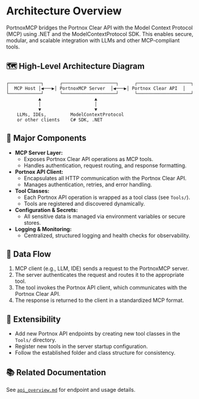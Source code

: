 # Architecture Overview

PortnoxMCP bridges the Portnox Clear API with the Model Context Protocol (MCP) using .NET and the ModelContextProtocol SDK. This enables secure, modular, and scalable integration with LLMs and other MCP-compliant tools.

## 🗺️ High-Level Architecture Diagram

```
┌────────────┐      ┌────────────────────┐      ┌────────────────────┐
│  MCP Host │◀───▶│ PortnoxMCP Server  │◀───▶│ Portnox Clear API  │
└────────────┘      └────────────────────┘      └────────────────────┘
			▲                    ▲
			│                    │
			▼                    ▼
	LLMs, IDEs,         ModelContextProtocol
	or other clients    C# SDK, .NET
```

## 🧩 Major Components

- **MCP Server Layer:**
	- Exposes Portnox Clear API operations as MCP tools.
	- Handles authentication, request routing, and response formatting.
- **Portnox API Client:**
	- Encapsulates all HTTP communication with the Portnox Clear API.
	- Manages authentication, retries, and error handling.
- **Tool Classes:**
	- Each Portnox API operation is wrapped as a tool class (see `Tools/`).
	- Tools are registered and discovered dynamically.
- **Configuration & Secrets:**
	- All sensitive data is managed via environment variables or secure stores.
- **Logging & Monitoring:**
	- Centralized, structured logging and health checks for observability.

## 🔄 Data Flow

1. MCP client (e.g., LLM, IDE) sends a request to the PortnoxMCP server.
2. The server authenticates the request and routes it to the appropriate tool.
3. The tool invokes the Portnox API client, which communicates with the Portnox Clear API.
4. The response is returned to the client in a standardized MCP format.

## 🧱 Extensibility

- Add new Portnox API endpoints by creating new tool classes in the `Tools/` directory.
- Register new tools in the server startup configuration.
- Follow the established folder and class structure for consistency.


## 📚 Related Documentation
See [`api_overview.md`](api_overview.md) for endpoint and usage details.
